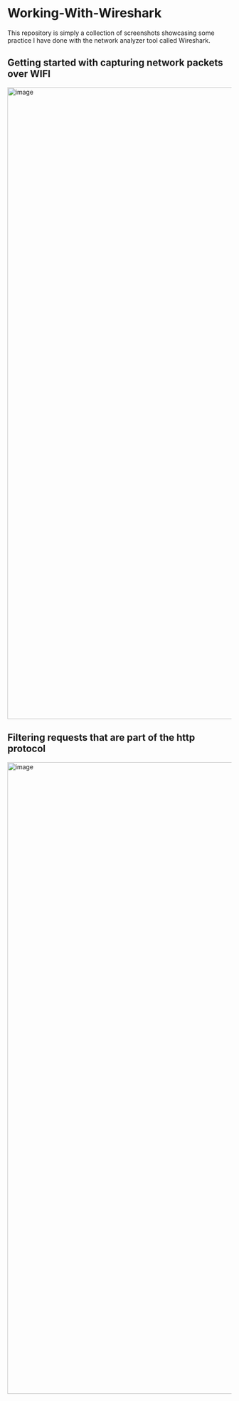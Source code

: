 # Working-With-Wireshark
This repository is simply a collection of screenshots showcasing some practice I have done with the network analyzer tool called Wireshark.

## Getting started with capturing network packets over WIFI
<img width="1419" alt="image" src="https://github.com/user-attachments/assets/243260dc-33ea-4de9-8ff5-ecc93b257c24" />

## Filtering requests that are part of the http protocol
<img width="1419" alt="image" src="https://github.com/user-attachments/assets/ce1ad4b1-2d1c-4535-b75a-3ce67dc85b05" />

